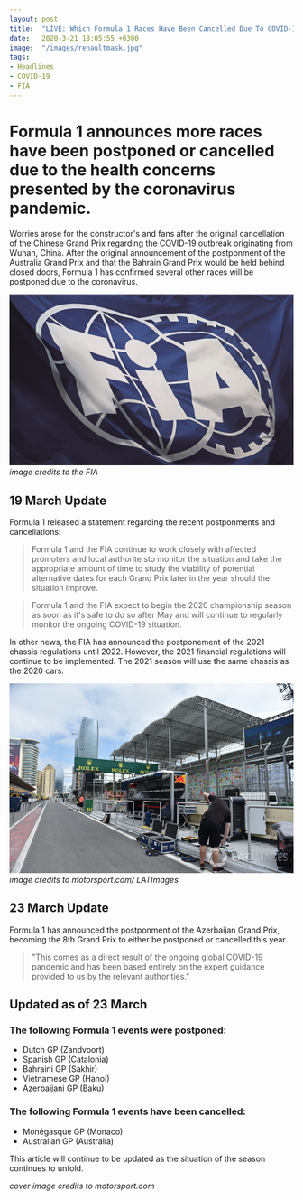 ```yaml
--- 
layout: post
title:  "LIVE: Which Formula 1 Races Have Been Cancelled Due To COVID-19?"
date:   2020-3-21 18:05:55 +0300
image:  "/images/renaultmask.jpg"
tags:   
- Headlines
- COVID-19
- FIA
---
```


# Formula 1 announces more races have been postponed or cancelled due to the health concerns presented by the coronavirus pandemic.

Worries arose for the constructor's and fans after the original cancellation of the Chinese Grand Prix regarding the COVID-19 outbreak
originating from Wuhan, China. After the original announcement of the postponment of the Australia Grand Prix and that the Bahrain Grand Prix would be held behind closed doors,
Formula 1 has confirmed several other races will be postponed due to the coronavirus.

![alt text](https://github.com/Asfalto-Ascari-Group/AsfaltoAscari/blob/gh-pages/images/FIA.jpg?raw=true "FIA Flag")
*image credits to the FIA*

## 19 March Update

Formula 1 released a statement regarding the recent postponments and cancellations:
> Formula 1 and the FIA continue to work closely with affected promoters and local authorite sto monitor the situation and take the appropriate amount of time to study the viability of potential alternative dates for each Grand Prix later in the year should the situation improve.

> Formula 1 and the FIA expect to begin the 2020 championship season as soon as it's safe to do so after May and will continue to regularly monitor the ongoing COVID-19 situation.

In other news, the FIA has announced the postponement of the 2021 chassis regulations until 2022. However, the 2021 financial regulations will continue to be implemented. The 2021 season will use the same chassis as the 2020 cars.

![alt text](https://github.com/Asfalto-Ascari-Group/AsfaltoAscari/blob/gh-pages/images/AZPitLane.jpg?raw=true "Baku City Circuit Pit Lane")
*image credits to motorsport.com/ LATImages*

## 23 March Update 

Formula 1 has announced the postponment of the Azerbaijan Grand Prix, becoming the 8th Grand Prix to either be postponed or cancelled this year.

> "This comes as a direct result of the ongoing global COVID-19 pandemic and has been based entirely on the expert guidance provided to us by the relevant authorities."

## Updated as of 23 March

### The following Formula 1 events were postponed:
- Dutch GP (Zandvoort)
- Spanish GP (Catalonia)
- Bahraini GP (Sakhir)
- Vietnamese GP (Hanoi)
- Azerbaijani GP (Baku)

### The following Formula 1 events have been cancelled:
- Monégasque GP (Monaco)
- Australian GP (Australia)




This article will continue to be updated as the situation of the season continues to unfold.

*cover image credits to motorsport.com*
